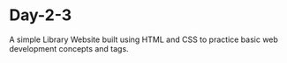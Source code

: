 # Day-2-3
A simple Library Website built using HTML and CSS to practice basic web development concepts and tags.
